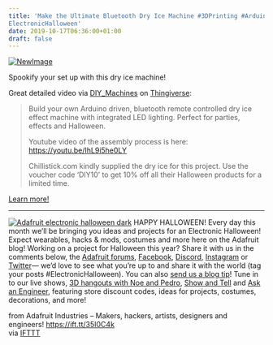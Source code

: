```yaml
---
title: 'Make the Ultimate Bluetooth Dry Ice Machine #3DPrinting #Arduino
ElectronicHalloween'
date: 2019-10-17T06:36:00+01:00
draft: false
---
```


[![NewImage](https://cdn-blog.adafruit.com/uploads/2019/10/NewImage-36.png "NewImage.png")](https://blog.adafruit.com/category/halloween/)

Spookify your set up with this dry ice machine!

Great detailed video via [DIY\_Machines](https://www.thingiverse.com/DIY_Machines) on [Thingiverse](https://www.thingiverse.com/thing:3902329):

> Build your own Arduino driven, bluetooth remote controlled dry ice effect machine with integrated LED lighting. Perfect for parties, effects and Halloween.
> 
> Youtube video of the assembly process is here: https://youtu.be/IhL9i5he0LY
> 
> Chillistick.com kindly supplied the dry ice for this project. Use the voucher code ‘DIY10’ to get 10% off all their Halloween products for a limited time.

[Learn more!](https://www.thingiverse.com/thing:3902329)

* * *

[![Adafruit electronic halloween dark](https://www.adafruit.com/adablog/wp-content/uploads/2013/09/adafruit-electronic-halloween-dark1.jpg "adafruit-electronic-halloween-dark.jpg")](http://www.adafruit.com/blog/category/halloween/) HAPPY HALLOWEEN! Every day this month we’ll be bringing you ideas and projects for an Electronic Halloween! Expect wearables, hacks & mods, costumes and more here on the Adafruit blog! Working on a project for Halloween this year? Share it with us in the comments below, the [Adafruit forums](http://forums.adafruit.com/index.php), [Facebook](https://www.facebook.com/adafruitindustries), [Discord](http://adafru.it/discord), [Instagram](https://www.instagram.com/adafruit/) or [Twitter](https://twitter.com/adafruit)— we’d love to see what you’re up to and share it with the world (tag your posts #ElectronicHalloween). You can also [send us a blog tip](https://www.adafruit.com/contact_us)! Tune in to our live shows, [3D hangouts with Noe and Pedro](https://www.adafruit.com/3dhangouts/), [Show and Tell](https://blog.adafruit.com/category/show-and-tell/) and [Ask an Engineer](http://www.adafruit.com/ask), featuring store discount codes, ideas for projects, costumes, decorations, and more!

  
  
from Adafruit Industries – Makers, hackers, artists, designers and engineers! https://ift.tt/35I0C4k  
via [IFTTT](https://ifttt.com/?ref=da&site=blogger)